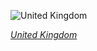
![United Kingdom](https://www.gstatic.com/prettyearth/assets/full/1903.jpg)

*[United Kingdom](https://www.google.com/maps/@51.264721,-0.128617,16z/data=!3m1!1e3)*
